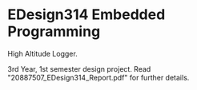 # EDesign314 Embedded Programming
High Altitude Logger.

3rd Year, 1st semester design project. Read "20887507_EDesign314_Report.pdf" for further details.
